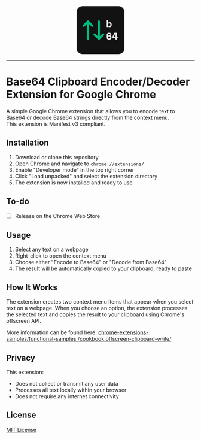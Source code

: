 <div align="center">
  <img src="icons/icon256.png" width="128" height="128">
</div>

---

# Base64 Clipboard Encoder/Decoder Extension for Google Chrome

A simple Google Chrome extension that allows you to encode text to Base64 or decode Base64 strings directly from the context menu.  
This extension is Manifest v3 compliant.

## Installation

1. Download or clone this repository
2. Open Chrome and navigate to `chrome://extensions/`
3. Enable "Developer mode" in the top right corner
4. Click "Load unpacked" and select the extension directory
5. The extension is now installed and ready to use

## To-do

- [ ] Release on the Chrome Web Store

## Usage

1. Select any text on a webpage
2. Right-click to open the context menu
3. Choose either "Encode to Base64" or "Decode from Base64"
4. The result will be automatically copied to your clipboard, ready to paste

## How It Works

The extension creates two context menu items that appear when you select text on a webpage. When you choose an option, the extension processes the selected text and copies the result to your clipboard using Chrome's offscreen API.

More information can be found here: [chrome-extensions-samples/functional-samples
/cookbook.offscreen-clipboard-write/](https://github.com/GoogleChrome/chrome-extensions-samples/tree/main/functional-samples/cookbook.offscreen-clipboard-write)

## Privacy

This extension:

- Does not collect or transmit any user data
- Processes all text locally within your browser
- Does not require any internet connectivity

## License

[MIT License](LICENSE)
